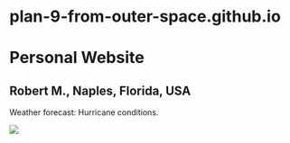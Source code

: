 # plan-9-from-outer-space.github.io

# Personal Website

## Robert M., Naples, Florida, USA

Weather forecast: Hurricane conditions.

![](https://i.gifer.com/embedded/download/4dh.gif)
